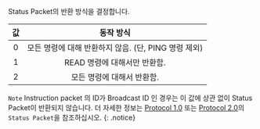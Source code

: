 
Status Packet의 반환 방식을 결정합니다.

|값|동작 방식|
|:---:|:---:|
|0|모든 명령에 대해 반환하지 않음. (단, PING 명령 제외)|
|1|READ 명령에 대해서만 반환함.|
|2|모든 명령에 대해서 반환함.|
 
`Note` Instruction packet 의 ID가  Broadcast ID 인 경우는 이 값에 상관 없이 Status Packet이 반환되지 않습니다. 더 자세한 정보는 [Protocol 1.0] 또는 [Protocol 2.0]의 `Status Packet`을 참조하십시오.
{: .notice}

[Protocol 1.0]: /docs/kr/dxl/protocol1/#status-packet
[Protocol 2.0]: /docs/kr/dxl/protocol2/#status-packet
